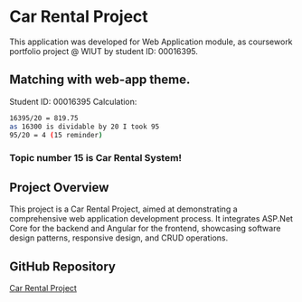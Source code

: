 # Car Rental Project

This application was developed for Web Application module, as coursework portfolio project @ WIUT by student ID: 00016395.

## Matching with web-app theme.

Student ID: 00016395
Calculation:

```bash
16395/20 = 819.75
as 16300 is dividable by 20 I took 95
95/20 = 4 (15 reminder)
```

### Topic number 15 is Car Rental System!

## Project Overview

This project is a Car Rental Project, aimed at demonstrating a comprehensive web application development process. It integrates ASP.Net Core for the backend and Angular for the frontend, showcasing software design patterns, responsive design, and CRUD operations.

## GitHub Repository

[Car Rental Project](https://github.com/shakhbozmn/CarRentalProject.git)
